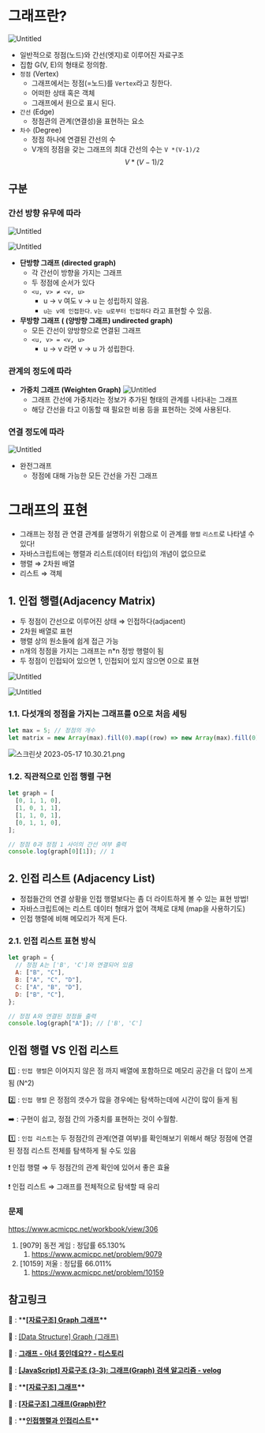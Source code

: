 # 그래프란?

![Untitled](https://s3-us-west-2.amazonaws.com/secure.notion-static.com/92494cc6-214b-4d42-ade1-3d60024b947e/Untitled.png)

- 일반적으로 정점(노드)와 간선(엣지)로 이루어진 자료구조
- 집합 G(V, E)의 형태로 정의함.
- `정점` (Vertex)
  - 그래프에서는 정점(=노드)를 `Vertex`라고 칭한다.
  - 어떠한 상태 혹은 객체
  - 그래프에서 원으로 표시 된다.
- `간선` (Edge)
  - 정점관의 관계(연결성)을 표현하는 요소
- `차수` (Degree)
  - 정점 하나에 연결된 간선의 수
  - V개의 정점을 갖는 그래프의 최대 간선의 수는 `V *(V-1)/2`
    $$
    V *(V-1) / 2
    $$

## 구분

### 간선 방향 유무에 따라

![Untitled](https://s3-us-west-2.amazonaws.com/secure.notion-static.com/2c431433-3f2f-4f6a-a30e-fcb1aa284cd5/Untitled.png)

![Untitled](https://s3-us-west-2.amazonaws.com/secure.notion-static.com/6cf98def-fbcf-4c40-81c4-f0cdf18b1168/Untitled.png)

- **단방향 그래프 (directed graph)**
  - 각 간선이 방향을 가지는 그래프
  - 두 정점에 순서가 있다
  - `<u, v> ≠ <v, u>`
    - u → v 여도 v → u 는 성립하지 않음.
    - `u는 v에 인접한다`. `v는 u로부터 인접하다` 라고 표현할 수 있음.
- **무방향 그래프 ( (양방향 그래프) undirected graph)**
  - 모든 간선이 양방향으로 연결된 그래프
  - `<u, v> = <v, u>`
    - u → v 라면 v → u 가 성립한다.

### 관계의 정도에 따라

- **가중치 그래프 (Weighten Graph)**
  ![Untitled](https://s3-us-west-2.amazonaws.com/secure.notion-static.com/dbcfb17b-73e9-49da-9067-ff7d7918a2b5/Untitled.png)
  - 그래프 간선에 가중치라는 정보가 추가된 형태의 관계를 나타내는 그래프
  - 해당 간선을 타고 이동할 때 필요한 비용 등을 표현하는 것에 사용된다.

### 연결 정도에 따라

![Untitled](https://s3-us-west-2.amazonaws.com/secure.notion-static.com/85e83d5f-c27f-4a2a-8430-389a24258378/Untitled.png)

- 완전그래프
  - 정점에 대해 가능한 모든 간선을 가진 그래프

# 그래프의 표현

- 그래프는 정점 관 연결 관계를 설명하기 위함으로 이 관계를 `행렬` `리스트`로 나타낼 수 있다!
- 자바스크립트에는 행렬과 리스트(데이터 타입)의 개념이 없으므로
- 행렬 ⇒ 2차원 배열
- 리스트 ⇒ 객체

## 1. 인접 행렬(Adjacency Matrix)

- 두 정점이 간선으로 이루어진 상태 ⇒ 인접하다(adjacent)
- 2차원 배열로 표현
- 행렬 상의 원소들에 쉽게 접근 가능
- n개의 정점을 가지는 그래프는 n\*n 정방 행렬이 됨
- 두 정점이 인접되어 있으면 1, 인접되어 있지 않으면 0으로 표현

![Untitled](https://s3-us-west-2.amazonaws.com/secure.notion-static.com/a1ab0b21-7bb6-43e0-a387-bbae577d5b9f/Untitled.png)

![Untitled](https://s3-us-west-2.amazonaws.com/secure.notion-static.com/276a69d9-71c9-4701-86a4-75ccb2e13c06/Untitled.png)

### 1.1. 다섯개의 정점을 가지는 그래프를 0으로 처음 세팅

```jsx
let max = 5; // 정점의 개수
let matrix = new Array(max).fill(0).map((row) => new Array(max).fill(0))3
```

![스크린샷 2023-05-17 10.30.21.png](https://s3-us-west-2.amazonaws.com/secure.notion-static.com/20d1738d-c0f0-48a3-93c4-74204dea4dfc/%E1%84%89%E1%85%B3%E1%84%8F%E1%85%B3%E1%84%85%E1%85%B5%E1%86%AB%E1%84%89%E1%85%A3%E1%86%BA_2023-05-17_10.30.21.png)

### 1.2. 직관적으로 인접 행렬 구현

```jsx
let graph = [
  [0, 1, 1, 0],
  [1, 0, 1, 1],
  [1, 1, 0, 1],
  [0, 1, 1, 0],
];

// 정점 0과 정점 1 사이의 간선 여부 출력
console.log(graph[0][1]); // 1
```

## 2. 인접 리스트 (Adjacency List)

- 정접들간의 연결 상황을 인접 행렬보다는 좀 더 라이트하게 볼 수 있는 표현 방법!
- 자바스크립트에는 리스트 데이터 형태가 없어 객체로 대체 (map을 사용하기도)
- 인접 행렬에 비해 메모리가 적게 든다.

### 2.1. 인접 리스트 표현 방식

```jsx
let graph = {
  // 정점 A는 ['B', 'C']와 연결되어 있음
  A: ["B", "C"],
  B: ["A", "C", "D"],
  C: ["A", "B", "D"],
  D: ["B", "C"],
};

// 정점 A와 연결된 정점들 출력
console.log(graph["A"]); // ['B', 'C']
```

## 인접 행렬 VS 인접 리스트

1️⃣ : `인접 행렬`은 이어지지 않은 점 까지 배열에 포함하므로 메모리 공간을 더 많이 쓰게 됨 (N^2)

2️⃣ : `인접 행렬` 은 정점의 갯수가 많을 경우에는 탐색하는데에 시간이 많이 들게 됨

➡️ : 구현이 쉽고, 정점 간의 가중치를 표현하는 것이 수월함.

1️⃣ : `인접 리스트`는 두 정점간의 관계(연결 여부)를 확인해보기 위해서 해당 정점에 연결된 정점 리스트 전체를 탐색하게 될 수도 있음

❗ 인접 행렬 ⇒ 두 정점간의 관계 확인에 있어서 좋은 효율

❗ 인접 리스트 ⇒ 그래프를 전체적으로 탐색할 때 유리

### 문제

https://www.acmicpc.net/workbook/view/306

1. [9079] 동전 게임 : 정답률 65.130%
   1. https://www.acmicpc.net/problem/9079
2. [10159] 저울 : 정답률 66.011%
   1. https://www.acmicpc.net/problem/10159

## 참고링크

🔗 : \***\*[[자료구조] Graph 그래프](https://hanamon.kr/%EC%9E%90%EB%A3%8C%EA%B5%AC%EC%A1%B0-graph-%EA%B7%B8%EB%9E%98%ED%94%84/)\*\***

🔗 : [[Data Structure] Graph (그래프)](https://sophia2730.tistory.com/entry/Data-Structure-Graph-%EA%B7%B8%EB%9E%98%ED%94%84)

🔗 : **[그래프 - 아녀 뚱인데요?? - 티스토리](https://devel-yong.tistory.com/13)**

🔗 : **[[JavaScript] 자료구조 (3-3): 그래프(Graph) 검색 알고리즘 - velog](https://velog.io/@porupit0122/JavaScript-%EC%9E%90%EB%A3%8C%EA%B5%AC%EC%A1%B0-3-3-%EA%B7%B8%EB%9E%98%ED%94%84Graph-%EA%B2%80%EC%83%89-%EC%95%8C%EA%B3%A0%EB%A6%AC%EC%A6%98)**

🔗 : \***\*[[자료구조] 그래프](https://velog.io/@tomato2532/%EA%B7%B8%EB%9E%98%ED%94%84)\*\***

🔗 : **[[자료구조] 그래프(Graph)란?](https://ongveloper.tistory.com/165)**

🔗 : \***\*[인접행렬과 인접리스트](https://charlie-junbeom-94043.tistory.com/37)\*\***
